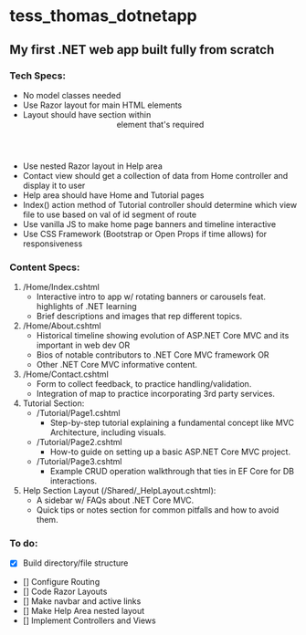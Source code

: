 # tess_thomas_dotnetapp

## My first .NET web app built fully from scratch

### Tech Specs:

- No model classes needed
- Use Razor layout for main HTML elements
- Layout should have section within <header> element that's required
- Use nested Razor layout in Help area
- Contact view should get a collection of data from Home controller and display it to user
- Help area should have Home and Tutorial pages
- Index() action method of Tutorial controller should determine which view file to use based on val of id segment of route
- Use vanilla JS to make home page banners and timeline interactive
- Use CSS Framework (Bootstrap or Open Props if time allows) for responsiveness

### Content Specs:

1. /Home/Index.cshtml
   - Interactive intro to app w/ rotating banners or carousels feat. highlights of .NET learning
   - Brief descriptions and images that rep different topics.
2. /Home/About.cshtml
   - Historical timeline showing evolution of ASP.NET Core MVC and its important in web dev OR
   - Bios of notable contributors to .NET Core MVC framework OR
   - Other .NET Core MVC informative content.
3. /Home/Contact.cshtml
   - Form to collect feedback, to practice handling/validation.
   - Integration of map to practice incorporating 3rd party services.
4. Tutorial Section:
   - /Tutorial/Page1.cshtml
     - Step-by-step tutorial explaining a fundamental concept like MVC Architecture, including visuals.
   - /Tutorial/Page2.cshtml
     - How-to guide on setting up a basic ASP.NET Core MVC project.
   - /Tutorial/Page3.cshtml
     - Example CRUD operation walkthrough that ties in EF Core for DB interactions.
5. Help Section Layout (/Shared/\_HelpLayout.cshtml):
   - A sidebar w/ FAQs about .NET Core MVC.
   - Quick tips or notes section for common pitfalls and how to avoid them.

### To do:

- [x] Build directory/file structure
- [] Configure Routing
- [] Code Razor Layouts
- [] Make navbar and active links
- [] Make Help Area nested layout
- [] Implement Controllers and Views
